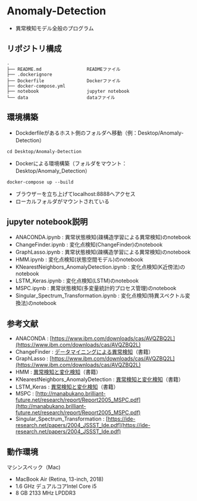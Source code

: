 # Anomaly-Detection

- 異常検知モデル全般のプログラム

## リポジトリ構成
```
.
├── README.md                 READMEファイル
├── .dockerignore        
├── Dockerfile                Dockerファイル
├── docker-compose.yml
├── notebook                  jupyter notebook
└── data                      dataファイル
```

## 環境構築

- Dockderfileがあるホスト側のフォルダへ移動（例：Desktop/Anomaly-Detection）

```
cd Desktop/Anomaly-Detection
```

- Dockerによる環境構築（フォルダをマウント：Desktop/Anomaly_Detection）

```
docker-compose up --build
```

- ブラウザーを立ち上げてlocalhost:8888へアクセス
- ローカルフォルダがマウントされている

## jupyter notebook説明

- ANACONDA.ipynb : 異常状態検知(疎構造学習による異常検知)のnotebook
- ChangeFinder.ipynb : 変化点検知(ChangeFinder)のnotebook
- GraphLasso.ipynb : 異常状態検知(疎構造学習による異常検知)のnotebook
- HMM.ipynb : 変化点検知(状態空間モデル)のnotebook
- KNearestNeighbors_AnomalyDetection.ipynb : 変化点検知(K近傍法)のnotebook
- LSTM_Keras.ipynb : 変化点検知(LSTM)のnotebook
- MSPC.ipynb : 異常状態検知(多変量統計的プロセス管理)のnotebook
- Singular_Spectrum_Transformation.ipynb : 変化点検知(特異スペクトル変換法)のnotebook

## 参考文献

- ANACONDA : [https://www.ibm.com/downloads/cas/AVQZBQ2L](https://www.ibm.com/downloads/cas/AVQZBQ2L)
- ChangeFinder : [データマイニングによる異常検知](https://www.amazon.co.jp/%E3%83%87%E3%83%BC%E3%82%BF%E3%83%9E%E3%82%A4%E3%83%8B%E3%83%B3%E3%82%B0%E3%81%AB%E3%82%88%E3%82%8B%E7%95%B0%E5%B8%B8%E6%A4%9C%E7%9F%A5-%E5%B1%B1%E8%A5%BF-%E5%81%A5%E5%8F%B8/dp/4320018826)（書籍）
- GraphLasso : [https://www.ibm.com/downloads/cas/AVQZBQ2L](https://www.ibm.com/downloads/cas/AVQZBQ2L)
- HMM : [異常検知と変化検知](https://www.amazon.co.jp/%E7%95%B0%E5%B8%B8%E6%A4%9C%E7%9F%A5%E3%81%A8%E5%A4%89%E5%8C%96%E6%A4%9C%E7%9F%A5-%E6%A9%9F%E6%A2%B0%E5%AD%A6%E7%BF%92%E3%83%97%E3%83%AD%E3%83%95%E3%82%A7%E3%83%83%E3%82%B7%E3%83%A7%E3%83%8A%E3%83%AB%E3%82%B7%E3%83%AA%E3%83%BC%E3%82%BA-%E4%BA%95%E6%89%8B-%E5%89%9B/dp/4061529080)（書籍）
- KNearestNeighbors_AnomalyDetection : [異常検知と変化検知](https://www.amazon.co.jp/%E7%95%B0%E5%B8%B8%E6%A4%9C%E7%9F%A5%E3%81%A8%E5%A4%89%E5%8C%96%E6%A4%9C%E7%9F%A5-%E6%A9%9F%E6%A2%B0%E5%AD%A6%E7%BF%92%E3%83%97%E3%83%AD%E3%83%95%E3%82%A7%E3%83%83%E3%82%B7%E3%83%A7%E3%83%8A%E3%83%AB%E3%82%B7%E3%83%AA%E3%83%BC%E3%82%BA-%E4%BA%95%E6%89%8B-%E5%89%9B/dp/4061529080)（書籍）
- LSTM_Keras : [異常検知と変化検知](https://www.amazon.co.jp/%E7%95%B0%E5%B8%B8%E6%A4%9C%E7%9F%A5%E3%81%A8%E5%A4%89%E5%8C%96%E6%A4%9C%E7%9F%A5-%E6%A9%9F%E6%A2%B0%E5%AD%A6%E7%BF%92%E3%83%97%E3%83%AD%E3%83%95%E3%82%A7%E3%83%83%E3%82%B7%E3%83%A7%E3%83%8A%E3%83%AB%E3%82%B7%E3%83%AA%E3%83%BC%E3%82%BA-%E4%BA%95%E6%89%8B-%E5%89%9B/dp/4061529080)（書籍）
- MSPC : [http://manabukano.brilliant-future.net/research/report/Report2005_MSPC.pdf](http://manabukano.brilliant-future.net/research/report/Report2005_MSPC.pdf)
- Singular_Spectrum_Transformation : [https://ide-research.net/papers/2004_JSSST_Ide.pdf](https://ide-research.net/papers/2004_JSSST_Ide.pdf)

## 動作環境

マシンスペック（Mac)

- MacBook Air (Retina, 13-inch, 2018)
- 1.6 GHz デュアルコアIntel Core i5
- 8 GB 2133 MHz LPDDR3
